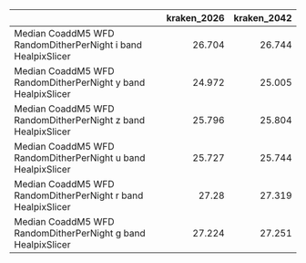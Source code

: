 |                                                              |   kraken_2026 |   kraken_2042 |
|:-------------------------------------------------------------|--------------:|--------------:|
| Median CoaddM5 WFD RandomDitherPerNight i band HealpixSlicer |        26.704 |        26.744 |
| Median CoaddM5 WFD RandomDitherPerNight y band HealpixSlicer |        24.972 |        25.005 |
| Median CoaddM5 WFD RandomDitherPerNight z band HealpixSlicer |        25.796 |        25.804 |
| Median CoaddM5 WFD RandomDitherPerNight u band HealpixSlicer |        25.727 |        25.744 |
| Median CoaddM5 WFD RandomDitherPerNight r band HealpixSlicer |        27.28  |        27.319 |
| Median CoaddM5 WFD RandomDitherPerNight g band HealpixSlicer |        27.224 |        27.251 |

